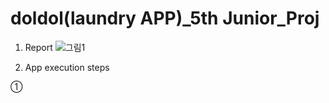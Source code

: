 # doldol(laundry APP)_5th Junior_Proj

1. Report
![그림1](https://user-images.githubusercontent.com/59702552/88473664-bcd05e80-cf5a-11ea-917a-c05679e60c51.jpg)

2. App execution steps

①
